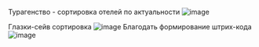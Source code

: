 Турагенство - сортировка отелей по актуальности
![image](https://user-images.githubusercontent.com/90219892/222815181-35f3ac6c-68ce-4904-9179-5637fe6eb9c8.png)

Глазки-сейв сортировка
![image](https://user-images.githubusercontent.com/90219892/222815401-a5f27f06-74f5-4262-88be-48a31de079bc.png)
Благодать формирование штрих-кода
![image](https://user-images.githubusercontent.com/90219892/222815574-f0f0fbaa-a4fd-4682-93c6-186541955771.png)
